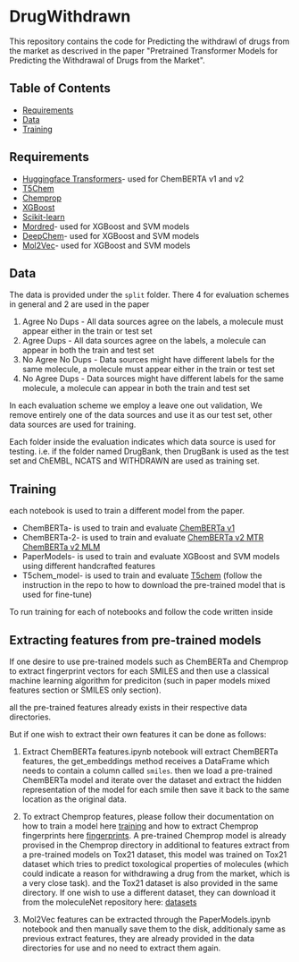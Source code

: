# DrugWithdrawn
This repository contains the code for Predicting the withdrawl of drugs from the market as descrived in the paper "Pretrained Transformer Models for Predicting the
Withdrawal of Drugs from the Market".

## Table of Contents

- [Requirements](#requirements)
- [Data](#data)
- [Training](#training)

## Requirements
* [Huggingface Transformers](https://huggingface.co/docs/transformers/index)- used for ChemBERTA v1 and v2
* [T5Chem](https://github.com/HelloJocelynLu/t5chem)
* [Chemprop](https://github.com/chemprop/chemprop)
* [XGBoost](https://xgboost.readthedocs.io/en/stable/)
* [Scikit-learn](scikit-learn.org/)
* [Mordred](https://github.com/mordred-descriptor/mordred)- used for XGBoost and SVM models
* [DeepChem](https://deepchem.io/)- used for XGBoost and SVM models
* [Mol2Vec](https://github.com/samoturk/mol2vec)- used for XGBoost and SVM models

## Data
The data is provided under the ``split`` folder. There 4 for evaluation schemes in general and 2 are used in the paper
1. Agree No Dups - All data sources agree on the labels, a molecule must appear either in the train or test set
2. Agree Dups - All data sources agree on the labels, a molecule can appear in both the train and test set
3. No Agree No Dups - Data sources might have different labels for the same molecule, a molecule must appear either in the train or test set
4. No Agree Dups - Data sources might have different labels for the same molecule, a molecule can appear in both the train and test set

In each evaluation scheme we employ a leave one out validation, We remove entirely one of the data sources and use it as our test set,
other data sources are used for training.

Each folder inside the evaluation indicates which data source is used for testing. i.e. if the folder named DrugBank, then DrugBank is used as the test set and ChEMBL, NCATS and WITHDRAWN are used as training set.

## Training

each notebook is used to train a different model from the paper.
* ChemBERTa- is used to train and evaluate [ChemBERTa v1](https://huggingface.co/seyonec/PubChem10M_SMILES_BPE_450k)
* ChemBERTa-2- is used to train and evaluate [ChemBERTa v2 MTR](https://huggingface.co/DeepChem/ChemBERTa-77M-MTR) [ChemBERTa v2 MLM](https://huggingface.co/DeepChem/ChemBERTa-77M-MLM)
* PaperModels- is used to train and evaluate XGBoost and SVM models using different handcrafted features
* T5chem_model- is used to train and evaluate [T5chem](https://github.com/HelloJocelynLu/t5chem) (follow the instruction in the repo to how to download the pre-trained model that is used for fine-tune)

To run training for each of notebooks and follow the code written inside

## Extracting features from pre-trained models

If one desire to use pre-trained models such as ChemBERTa and Chemprop to extract fingerprint vectors for each SMILES and then use a classical machine learning algorithm for prediciton (such in paper models mixed features section or SMILES only section).

all the pre-trained features already exists in their respective data directories.

But if one wish to extract their own features it can be done as follows:

1. Extract ChemBERTa features.ipynb notebook will extract ChemBERTa features, the get_embeddings method receives a DataFrame which needs to contain a column called ``smiles``. then we load a pre-trained ChemBERTa model and iterate over the dataset and extract the hidden representation of the model for each smile then save it back to the same location as the original data.

2. To extract Chemprop features, please follow their documentation on how to train a model here [training](https://github.com/chemprop/chemprop/#training) and how to extract Chemprop fingerprints here [fingerprints](https://github.com/chemprop/chemprop/#encode-fingerprint-latent-representation).
A pre-trained Chemprop model is already provised in the Chemprop directory in additional to features extract from a pre-trained models on Tox21 dataset, this model was trained on Tox21 dataset which tries to predict toxological properties of molecules (which could indicate a reason for withdrawing a drug from the market, which is a very close task). and the Tox21 dataset is also provided in the same directory.
If one wish to use a different dataset, they can download it from the moleculeNet repository here: [datasets](https://moleculenet.org/datasets)

3. Mol2Vec features can be extracted through the PaperModels.ipynb notebook and then manually save them to the disk, additionaly same as previous extract features, they are already provided in the data directories for use and no need to extract them again.
